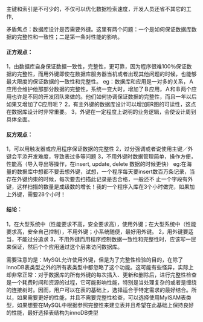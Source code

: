 主键和索引是不可少的，不仅可以优化数据检索速度，开发人员还省不其它的工作,

矛盾焦点：数据库设计是否需要外键。这里有两个问题：一个是如何保证数据库数据的完整性和一致性；二是第一条对性能的影响。

#### 正方观点：

1，由数据库自身保证数据一致性，完整性，更可靠，因为程序很难100％保证数据的完整性，而用外键即使在数据库服务器当机或者出现其他问题的时候，也能够最大限度的保证数据的一致性和完整性。
eg：数据库和应用是一对多的关系，Ａ应用会维护他那部分数据的完整性，系统一变大时，增加了Ｂ应用，Ａ和Ｂ两个应用也许是不同的开发团队来做的。他们如何协调保证数据的完整性，而且一年以后如果又增加了C应用呢？
2，有主外键的数据库设计可以增加ER图的可读性，这点在数据库设计时非常重要。 3，外键在一定程度上说明的业务逻辑，会使设计周到具体全面。

#### 反方观点：

1，可以用触发器或应用程序保证数据的完整性 2，过分强调或者说使用主键／外键会平添开发难度，导致表过多等问题 3，不用外键时数据管理简单，操作方便，性能高（导入导出等操作，在insert, update, delete 数据的时候更快）
eg:在海量的数据库中想都不要去想外键，试想，一个程序每天要insert数百万条记录，当存在外键约束的时候，每次要去扫描此记录是否合格，一般还不
止一个字段有外键，这样扫描的数量是成级数的增长！我的一个程序入库在3个小时做完，如果加上外键，需要28个小时！

#### 结论：

1，在大型系统中（性能要求不高，安全要求高），使用外键；在大型系统中（性能要求高，安全自己控制），不用外键；小系统随便，最好用外键。 2，用外键要适当，不能过分追求
3，不用外键而用程序控制数据一致性和完整性时，应该写一层来保证，然后个个应用通过这个层来访问数据库。

需要注意的是：MySQL允许使用外键，但是为了完整性检验的目的，在除了InnoDB表类型之外的所有表类型中都忽略了这个功能。这可能有些怪异，实际上却非常正常：对于数据库的所有外键的每次插入、更新和删除后，进行完整性检查是一个耗费时间和资源的过程，它可能影响性能，特别是当处理复杂的或者是缠绕的连接树时。因而，用户可以在表的基础上，选择适合于特定需求的最好结合。所以，如果需要更好的性能，并且不需要完整性检查，可以选择使用MyISAM表类型，如果想要在MySQL中根据参照完整性来建立表并且希望在此基础上保持良好的性能，最好选择表结构为innoDB类型